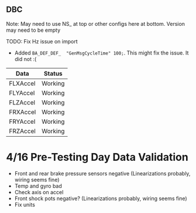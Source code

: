 ## DBC

Note: May need to use NS\_ at top or other configs here at bottom. Version may need to be empty

TODO: Fix Hz issue on import

- Added `BA_DEF_DEF_  "GenMsgCycleTime" 100;`. This might fix the issue. It did not :(

| Data     | Status  |
| -------- | ------- |
| FLXAccel | Working |
| FLYAccel | Working |
| FLZAccel | Working |
| FRXAccel | Working |
| FRYAccel | Working |
| FRZAccel | Working |

# 4/16 Pre-Testing Day Data Validation

- Front and rear brake pressure sensors negative (Linearizations probably, wiring seems fine)
- Temp and gyro bad
- Check axis on accel
- Front shock pots negative? (Linearizations probably, wiring seems fine)
- Fix units
